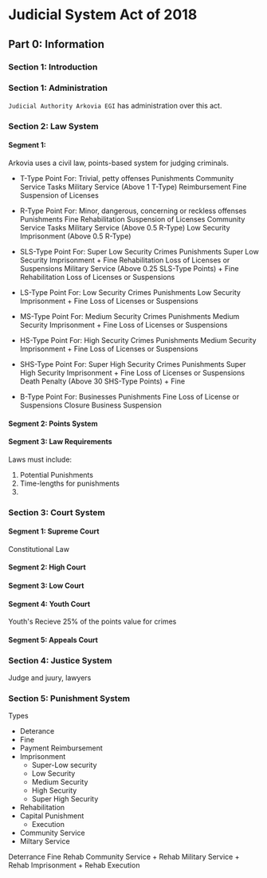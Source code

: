 # Judicial System Act of 2018

## Part 0: Information
### Section 1: Introduction

### Section 1: Administration
`Judicial Authority Arkovia EGI` has administration over this act.

### Section 2: Law System
#### Segment 1:
Arkovia uses a civil law, points-based system for judging criminals.

- T-Type Point
    For: Trivial, petty offenses
    Punishments
        Community Service Tasks
        Military Service (Above 1 T-Type)
        Reimbursement
        Fine
        Suspension of Licenses

- R-Type Point
    For: Minor, dangerous, concerning or reckless offenses
    Punishments
        Fine
        Rehabilitation
        Suspension of Licenses
        Community Service Tasks
        Military Service (Above 0.5 R-Type)
        Low Security Imprisonment (Above 0.5 R-Type)

- SLS-Type Point
    For: Super Low Security Crimes
    Punishments
        Super Low Security Imprisonment +
            Fine
            Rehabilitation
            Loss of Licenses or Suspensions
        Military Service (Above 0.25 SLS-Type Points) +
            Fine
            Rehabilitation
            Loss of Licenses or Suspensions

- LS-Type Point
    For: Low Security Crimes
    Punishments
        Low Security Imprisonment +
            Fine
            Loss of Licenses or Suspensions

- MS-Type Point
    For: Medium Security Crimes
    Punishments
        Medium Security Imprisonment +
            Fine
            Loss of Licenses or Suspensions

- HS-Type Point
    For: High Security Crimes
    Punishments
        Medium Security Imprisonment +
            Fine
            Loss of Licenses or Suspensions

- SHS-Type Point
    For: Super High Security Crimes
    Punishments
        Super High Security Imprisonment +
            Fine
            Loss of Licenses or Suspensions
        Death Penalty (Above 30 SHS-Type Points) +
            Fine

- B-Type Point
    For: Businesses
    Punishments
        Fine
        Loss of License or Suspensions
        Closure
        Business Suspension

#### Segment 2: Points System


#### Segment 3: Law Requirements
Laws must include: 

1. Potential Punishments
2. Time-lengths for punishments
3. 


### Section 3: Court System
#### Segment 1: Supreme Court
Constitutional Law

#### Segment 2: High Court

#### Segment 3: Low Court

#### Segment 4: Youth Court
Youth's Recieve 25% of the points value for crimes

#### Segment 5: Appeals Court


### Section 4: Justice System
Judge and juury, lawyers

### Section 5: Punishment System
Types
- Deterance
- Fine
- Payment Reimbursement
- Imprisonment
    - Super-Low security
    - Low Security
    - Medium Security
    - High Security
    - Super High Security
- Rehabilitation
- Capital Punishment
    - Execution
- Community Service
- Miltary Service

Deterrance
Fine
Rehab
Community Service + Rehab
Military Service + Rehab
Imprisonment + Rehab
Execution
